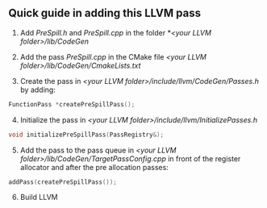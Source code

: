 ## Quick guide in adding this LLVM pass

1. Add *PreSpill.h* and *PreSpill.cpp* in the folder **&lt;your LLVM folder>/lib/CodeGen*

2. Add the pass *PreSpill.cpp* in the CMake file  *&lt;your LLVM folder>/lib/CodeGen/CmakeLists.txt*
3. Create the pass in *&lt;your LLVM folder>/include/llvm/CodeGen/Passes.h*  by adding:

```C++
FunctionPass *createPreSpillPass();
```

4. Initialize the pass in *&lt;your LLVM folder>/include/llvm/InitializePasses.h*

```C++
void initializePreSpillPass(PassRegistry&);
```

5. Add the pass to the pass queue in  *&lt;your LLVM folder>/lib/CodeGen/TargetPassConfig.cpp* in front of the register allocator and after the pre allocation passes:

```c++
addPass(createPreSpillPass());
```

6. Build LLVM

